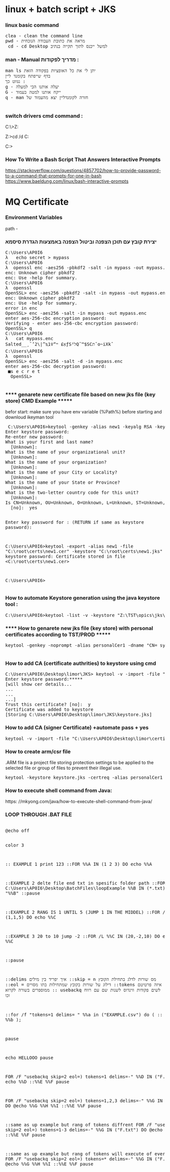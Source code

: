 # linux + batch script + JKS 
<h3>linux basic command </h3>
<pre>
clea - clean the command line
pwd - מראה את כתובת העבודה הנוכחית 
 cd - cd Desktop למשל ייכנס לתוך תקייה בנתיב 
</pre>


<h3>   man - Manual מדריך לפקודות  : </h3>
<pre>
man ls יתן לי את כל האופציות בפקודה הזאת 
בדף שייפתח בקומנד ליין 
ננווט כך : 
g - יעלה אותנו הכי למעלה 
G - ייקח אותנו למטה בעמוד 
q - man חזרה לקומנדליין יצא מהעמוד של 

</pre>

<h3>  switch drivers cmd command : </h3>
C:\>Z:

Z:\>cd /d C:

C:\>

<h3>  How To Write a Bash Script That Answers Interactive Prompts</h3>

https://stackoverflow.com/questions/4857702/how-to-provide-password-to-a-command-that-prompts-for-one-in-bash
https://www.baeldung.com/linux/bash-interactive-prompts




# MQ Certificate

<h3>  Environment Variables </h3>
path - 

<h3>  יצירת קובץ עם תוכן הצפנה וביטול הצפנה באמצעות הגדרת סיסמא  </h3>
<!-- https://www.golinuxcloud.com/generate-self-signed-certificate-openssl/  -->
<pre>
C:\Users\AP0I6
λ   echo secret > mypass
C:\Users\AP0I6
λ  openssl enc -aes256 -pbkdf2 -salt -in mypass -out mypass.enc
enc: Unknown cipher pbkdf2
enc: Use -help for summary.
C:\Users\AP0I6
λ  openssl
OpenSSL> enc -aes256 -pbkdf2 -salt -in mypass -out mypass.enc
enc: Unknown cipher pbkdf2
enc: Use -help for summary.
error in enc
OpenSSL> enc -aes256 -salt -in mypass -out mypass.enc
enter aes-256-cbc encryption password:
Verifying - enter aes-256-cbc encryption password:
OpenSSL> q
C:\Users\AP0I6
λ   cat mypass.enc
Salted__¸¯’2\|^ֿsֻאְ£ ײ“♀1‏ƒSל²Qˆ™$SCתˆo~iXkˆ
C:\Users\AP0I6
λ  openssl
OpenSSL> enc -aes256 -salt -d -in mypass.enc
enter aes-256-cbc decryption password:
 ■s e c r e t
  OpenSSL>
 </pre>
 
 
 <h3>  **** genarete new certificate file based on new jks file  (key store) CMD Example *****</h3>
befor start:  make sure you have env variable (%Path%) before starting and downloud ikeyman tool 
<!-- https://www.youtube.com/watch?v=JKzGY-k7Kxs  -->
 <pre>
 C:\Users\AP0I6>keytool -genkey -alias new1 -keyalg RSA -keystore "C:\root\certs\new1.jks"
Enter keystore password:
Re-enter new password:
What is your first and last name?
  [Unknown]:
What is the name of your organizational unit?
  [Unknown]:
What is the name of your organization?
  [Unknown]:
What is the name of your City or Locality?
  [Unknown]:
What is the name of your State or Province?
  [Unknown]:
What is the two-letter country code for this unit?
  [Unknown]:
Is CN=Unknown, OU=Unknown, O=Unknown, L=Unknown, ST=Unknown, C=Unknown correct? (type "yes" or "no")
  [no]:  yes

Enter key password for <new1>:
        (RETURN if same as keystore password):

C:\Users\AP0I6>keytool -export -alias new1 -file "C:\root\certs\new1.cer" -keystore "C:\root\certs\new1.jks"
Enter keystore password:
Certificate stored in file <C:\root\certs\new1.cer>

C:\Users\AP0I6>
 </pre>
 
 <h3> How to automate Keystore generation using the java keystore tool : </h3>
 <pre>C:\Users\AP0I6>keytool -list -v -keystore "Z:\TST\opics\jks\opics\TST_opics.jks"  -("jks file position") </pre>
 
 <h3>  **** How to genarete new jks file  (key store)  with personal certificates according to TST/PROD *****</h3>
 <pre>
keytool -genkey -noprompt -alias personalCer1 -dname "CN= systemId , OU= Mq Client PRD , O= IBM ORGNIZATION , L= , S= , C= " -keystore keystore.jks -storepass password -keypass password
 </pre>
 
 
<!--  <h3>  (CSR) certificate בקשת החתמת תעודה </h3> -->
<!-- https://www.golinuxcloud.com/things-to-consider-when-creating-csr-openssl/ -->
<!--<h4>  Certificate Signing Request </h4>-->




 <h3> How to add CA (certificate authrities) to keystore using cmd </h3>
<pre>
C:\Users\AP0I6\Desktop\limor\JKS> keytool -v -import -file "C:\Users\someMorePath\CerNameYouWantToInsert.cer" -alias giveHereAnyName -keystore "C:\Users\AP0I6\Desktop\limor\JKS\keystore.jks"
Enter keystore password:*****
[will show cer details...
...
...
...]
Trust this certificate? [no]:  y
Certificate was added to keystore
[Storing C:\Users\AP0I6\Desktop\limor\JKS\keystore.jks]
</pre>

 <h3> How to add CA (signer Certificate) +automate pass + yes </h3>
<pre>
keytool -v -import -file "C:\Users\AP0I6\Desktop\limor\certificant.cer" -alias cerName  -keystore "C:\Users\AP0I6\Desktop\limor\JKS\keystoreToAddTheCer.jks" -noprompt -storepass password
</pre>

 <h3> How to create arm/csr file  </h3>
 .ARM file is a project file storing protection settings to be applied to the selected file or group of files to prevent their illegal use.
<pre>
keytool -keystore keystore.jks -certreq -alias personalCer1 -keyalg rsa -file personalCer1.arm -storepass password
</pre>


  <h3> How to execute shell command from Java: </h3>
  https: //mkyong.com/java/how-to-execute-shell-command-from-java/
  
  <!-- https://www.youtube.com/watch?v=_hMKiqEfxNg -->
  
   <!-- https://o7planning.org/11623/batch-loops#a13535018  LOOP IN BASH SCRIPT-->
   <!--   SEARCCH IN GOOGLE :   For (/F) Loop in Batch File Programming    -->
   
  <h3>LOOP THROUGH .BAT FILE</h3>
<pre>   
@echo off 

color 3


:: EXAMPLE 1 print 123
::FOR %%A IN (1 2 3) DO echo %%A



::EXAMPLE 2 delte file end txt in spesific folder path 
::FOR /R C:\Users\AP0I6\Desktop\BatchFiles\loopExample %%B IN (*.txt) DO del "%%B"
::pause

::EXAMPLE 2 RANG IS 1 UNTIL 5 (JUMP 1 IN THE MIDDEL)
::FOR /L %%C IN (1,1,5) DO echo %%C 

::EXAMPLE 3 20 to 10 jump -2
::FOR /L %%C IN (20,-2,10) DO echo %%C 


::pause



::delims איך יפריד בין מילים 
::skip = n מס שורות לדלג בתחילת הקובץ
::eol = דילוג על שורות בקובץ שמתחילות בתו מסויים 
::tokens איזה פרטיטם ממוספרים בשורה לקרוא
:: usebackq  לשים פקודות ווינדוס לשנות שם עם רווח  וכו


::for /f "tokens=1 delims= " %%a in ("EXAMPLE.csv") do (
::      echo %%a %%b );

pause

echo HELLOOO
pause


FOR /F "usebackq skip=2 eol=) tokens=1 delims=-"
%%D IN ("F.txt") DO echo %%D
::%%E %%F
pause

FOR /F "usebackq skip=2 eol=) tokens=1,2,3 delims=-"
%%G IN ("F.txt") DO @echo %%G %%H %%I
::%%E %%F 
pause

::same as up example but rang of tokens diffrent 
FOR /F "usebackq skip=2 eol=) tokens=1-3 delims=-"
%%G IN ("F.txt") DO @echo %%G %%H %%I
::%%E %%F 
pause

::same as up example but rang of tokens will execute of everything
FOR /F "usebackq skip=2 eol=) tokens=* delims=-"
%%G IN ("F.txt") DO @echo %%G %%H %%I
::%%E %%F 
pause
</pre>   
